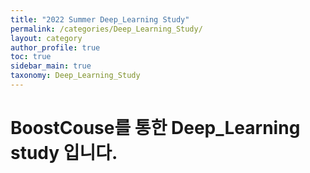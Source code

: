 ```yaml
---
title: "2022 Summer Deep_Learning Study"
permalink: /categories/Deep_Learning_Study/
layout: category
author_profile: true
toc: true
sidebar_main: true
taxonomy: Deep_Learning_Study
---
```


# BoostCouse를 통한 Deep_Learning study 입니다.
